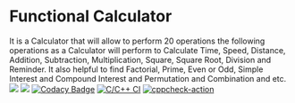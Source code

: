 # Functional Calculator
It is a Calculator that will allow to perform 20 operations the following operations as a Calculator will perform to Calculate Time, Speed, Distance, Addition, Subtraction, Multiplication, Square, Square Root, Division and Reminder.
It also helpful to find Factorial, Prime, Even or Odd, Simple Interest and Compound Interest and Permutation and Combination and etc.
![](https://www.code-inspector.com/project/28007/score/svg)
![](https://www.code-inspector.com/project/28007/status/svg)
[![Codacy Badge](https://app.codacy.com/project/badge/Grade/e296dd66515c4a228c2832fa892bc084)](https://www.codacy.com/gh/sanjaynetagal/STEPin_Bank_Management_System/dashboard?utm_source=github.com&amp;utm_medium=referral&amp;utm_content=sanjaynetagal/STEPin_Bank_Management_System&amp;utm_campaign=Badge_Grade)
[![C/C++ CI](https://github.com/sanjaynetagal/STEPin_Bank_Management_System/actions/workflows/Build.yml/badge.svg)](https://github.com/sanjaynetagal/STEPin_Bank_Management_System/actions/workflows/Build.yml)
[![cppcheck-action](https://github.com/sanjaynetagal/STEPin_Bank_Management_System/actions/workflows/cppcheck.yml/badge.svg)](https://github.com/sanjaynetagal/STEPin_Bank_Management_System/actions/workflows/cppcheck.yml)
